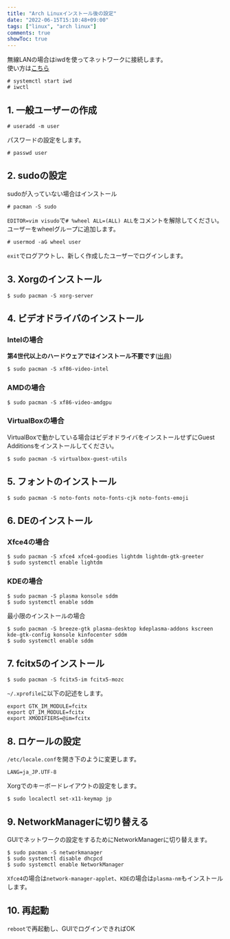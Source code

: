 ```yaml
---
title: "Arch Linuxインストール後の設定"
date: "2022-06-15T15:10:48+09:00"
tags: ["linux", "arch linux"]
comments: true
showToc: true
---
```


無線LANの場合はiwdを使ってネットワークに接続します。  
使い方は[こちら](https://wiki.archlinux.jp/index.php/Iwd#iwctl)

```
# systemctl start iwd
# iwctl
```

## 1. 一般ユーザーの作成

```
# useradd -m user
```

パスワードの設定をします。

```
# passwd user
```

## 2. sudoの設定

sudoが入っていない場合はインストール

```
# pacman -S sudo
```

`EDITOR=vim visudo`で`# %wheel ALL=(ALL) ALL`をコメントを解除してください。  
ユーザーをwheelグループに追加します。

```
# usermod -aG wheel user
```

`exit`でログアウトし、新しく作成したユーザーでログインします。

## 3. Xorgのインストール

```
$ sudo pacman -S xorg-server
```

## 4. ビデオドライバのインストール

### Intelの場合
**第4世代以上のハードウェアではインストール不要です**([出典](https://wiki.archlinux.jp/index.php/Intel_graphics#インストール))
```
$ sudo pacman -S xf86-video-intel
```

### AMDの場合

```
$ sudo pacman -S xf86-video-amdgpu
```

### VirtualBoxの場合

VirtualBoxで動かしている場合はビデオドライバをインストールせずにGuest Additionsをインストールしてください。

```
$ sudo pacman -S virtualbox-guest-utils
```

## 5. フォントのインストール

```
$ sudo pacman -S noto-fonts noto-fonts-cjk noto-fonts-emoji
```

## 6. DEのインストール

### Xfce4の場合

```
$ sudo pacman -S xfce4 xfce4-goodies lightdm lightdm-gtk-greeter
$ sudo systemctl enable lightdm
```

### KDEの場合


```
$ sudo pacman -S plasma konsole sddm
$ sudo systemctl enable sddm
```

最小限のインストールの場合
```
$ sudo pacman -S breeze-gtk plasma-desktop kdeplasma-addons kscreen kde-gtk-config konsole kinfocenter sddm
$ sudo systemctl enable sddm
```

## 7. fcitx5のインストール

```
$ sudo pacman -S fcitx5-im fcitx5-mozc
```

`~/.xprofile`に以下の記述をします。

```~/.xprofile
export GTK_IM_MODULE=fcitx
export QT_IM_MODULE=fcitx
export XMODIFIERS=@im=fcitx
```

## 8. ロケールの設定

`/etc/locale.conf`を開き下のように変更します。

```
LANG=ja_JP.UTF-8
```

Xorgでのキーボードレイアウトの設定をします。

```
$ sudo localectl set-x11-keymap jp
```

## 9. NetworkManagerに切り替える

GUIでネットワークの設定をするためにNetworkManagerに切り替えます。

```
$ sudo pacman -S networkmanager
$ sudo systemctl disable dhcpcd
$ sudo systemctl enable NetworkManager
```

`Xfce4`の場合は`network-manager-applet`、`KDE`の場合は`plasma-nm`もインストールします。

## 10. 再起動

`reboot`で再起動し、GUIでログインできればOK